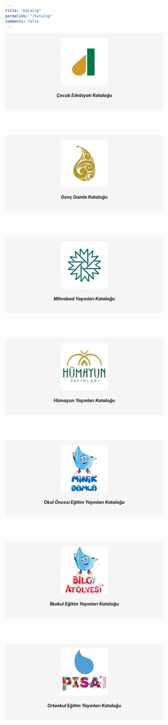 ```yaml
---
title: "Katalog"
permalink: "/katalog"
comments: false
---
```


<!-- Required meta tags -->
<meta charset="utf-8">
<meta name="viewport" content="width=device-width, initial-scale=1">

<!-- Bootstrap CSS -->
<link href="https://cdn.jsdelivr.net/npm/bootstrap@5.0.0/dist/css/bootstrap.min.css" rel="stylesheet" integrity="sha384-wEmeIV1mKuiNpC+IOBjI7aAzPcEZeedi5yW5f2yOq55WWLwNGmvvx4Um1vskeMj0" crossorigin="anonymous">

<style>
    .catalogue-link {
        text-decoration: none;
        display: block;
        padding: 15px;
        margin-bottom: 2vh;
        background: #f5f5f5;
        text-align: center;

    }

    a:hover {
        text-decoration: none !important;
    }
</style>
<div class="container">
    <div class="row">
        <div class="col-12 col-sm-4">
            <a class="catalogue-link" href="https://cdn.e-damla.com.tr/PUBLIC/Kataloglar/cocuk-edebiyati/index.html" target="_blank">
                <img src="assets/images/damlayayinevi-1990.jpg" alt="">
                <h5>Çocuk Edebiyatı Kataloğu</h5>
            </a>
        </div>
        <div class="col-12 col-sm-4">
            <a class="catalogue-link" href="https://cdn.e-damla.com.tr/PUBLIC/Kataloglar/genc-damla/index.html" target="_blank">
                <img src="assets/images/genc-damla.jpg" alt="">
                <h5>Genç Damla Kataloğu</h5>
            </a>
        </div>
        <div class="col-12 col-sm-4">
            <a class="catalogue-link" href="https://cdn.e-damla.com.tr/PUBLIC/Kataloglar/mihrabad-yayinlari/index.html" target="_blank">
                <img src="assets/images/mihrabad-yayinlari.jpg" alt="">
                <h5>Mihrabad Yayınları Kataloğu</h5>
            </a>
        </div>
        <div class="col-12 col-sm-4">
            <a class="catalogue-link" href="https://cdn.e-damla.com.tr/PUBLIC/Kataloglar/humayun-yayinlari/index.html" target="_blank">
                <img src="assets/images/humayun-yayinlari.jpg" alt="">
                <h5>Hümayun Yayınları Kataloğu</h5>
            </a>
        </div>
        <div class="col-12 col-sm-4">
            <a class="catalogue-link" href="https://cdn.e-damla.com.tr/PUBLIC/Kataloglar/okul-oncesi-egitim/index.html" target="_blank">
                <img src="assets/images/minik-damla.jpg" alt="">
                <h5>Okul Öncesi Eğitim Yayınları Kataloğu</h5>
            </a>
        </div>
        <div class="col-12 col-sm-4">
            <a class="catalogue-link" href="https://cdn.e-damla.com.tr/PUBLIC/Kataloglar/ilkokul-egitim/index.html" target="_blank">
                <img src="assets/images/ilkokul.jpg" alt="">
                <h5>İlkokul Eğitim Yayınları Kataloğu</h5>
            </a>
        </div>
        <div class="col-12 col-sm-4">
            <a class="catalogue-link" href="https://cdn.e-damla.com.tr/PUBLIC/Kataloglar/ortaokul-egitim/index.html" target="_blank">
                <img src="assets/images/ortaokul.jpg" alt="">
                <h5>Ortaokul Eğitim Yayınları Kataloğu</h5>
            </a>
        </div>
    </div>
</div>
<script src="https://cdn.jsdelivr.net/npm/bootstrap@5.0.0/dist/js/bootstrap.bundle.min.js" integrity="sha384-p34f1UUtsS3wqzfto5wAAmdvj+osOnFyQFpp4Ua3gs/ZVWx6oOypYoCJhGGScy+8" crossorigin="anonymous">
</script>